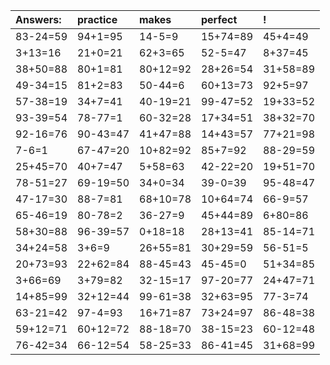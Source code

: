 | Answers: | practice | makes | perfect | ! |
| :--- | :--- | :--- | :--- | :--- |
| 83-24=59 | 94+1=95 | 14-5=9 | 15+74=89 | 45+4=49 | 
| 3+13=16 | 21+0=21 | 62+3=65 | 52-5=47 | 8+37=45 | 
| 38+50=88 | 80+1=81 | 80+12=92 | 28+26=54 | 31+58=89 | 
| 49-34=15 | 81+2=83 | 50-44=6 | 60+13=73 | 92+5=97 | 
| 57-38=19 | 34+7=41 | 40-19=21 | 99-47=52 | 19+33=52 | 
| 93-39=54 | 78-77=1 | 60-32=28 | 17+34=51 | 38+32=70 | 
| 92-16=76 | 90-43=47 | 41+47=88 | 14+43=57 | 77+21=98 | 
| 7-6=1 | 67-47=20 | 10+82=92 | 85+7=92 | 88-29=59 | 
| 25+45=70 | 40+7=47 | 5+58=63 | 42-22=20 | 19+51=70 | 
| 78-51=27 | 69-19=50 | 34+0=34 | 39-0=39 | 95-48=47 | 
| 47-17=30 | 88-7=81 | 68+10=78 | 10+64=74 | 66-9=57 | 
| 65-46=19 | 80-78=2 | 36-27=9 | 45+44=89 | 6+80=86 | 
| 58+30=88 | 96-39=57 | 0+18=18 | 28+13=41 | 85-14=71 | 
| 34+24=58 | 3+6=9 | 26+55=81 | 30+29=59 | 56-51=5 | 
| 20+73=93 | 22+62=84 | 88-45=43 | 45-45=0 | 51+34=85 | 
| 3+66=69 | 3+79=82 | 32-15=17 | 97-20=77 | 24+47=71 | 
| 14+85=99 | 32+12=44 | 99-61=38 | 32+63=95 | 77-3=74 | 
| 63-21=42 | 97-4=93 | 16+71=87 | 73+24=97 | 86-48=38 | 
| 59+12=71 | 60+12=72 | 88-18=70 | 38-15=23 | 60-12=48 | 
| 76-42=34 | 66-12=54 | 58-25=33 | 86-41=45 | 31+68=99 | 
